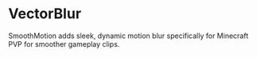# VectorBlur
 SmoothMotion adds sleek, dynamic motion blur specifically for Minecraft PVP for smoother gameplay clips.
